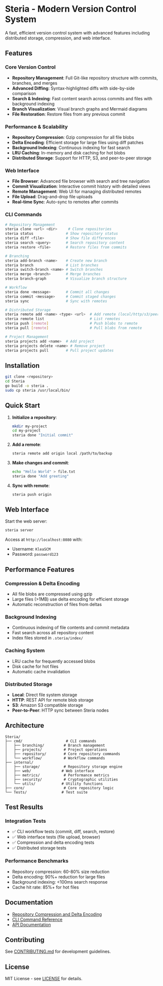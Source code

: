 # Steria - Modern Version Control System

A fast, efficient version control system with advanced features including distributed storage, compression, and web interface.

## Features

### Core Version Control
- **Repository Management**: Full Git-like repository structure with commits, branches, and merges
- **Advanced Diffing**: Syntax-highlighted diffs with side-by-side comparison
- **Search & Indexing**: Fast content search across commits and files with background indexing
- **Branch Visualization**: Visual branch graphs and Mermaid diagrams
- **File Restoration**: Restore files from any previous commit

### Performance & Scalability
- **Repository Compression**: Gzip compression for all file blobs
- **Delta Encoding**: Efficient storage for large files using diff patches
- **Background Indexing**: Continuous indexing for fast search
- **LRU Caching**: In-memory and disk caching for hot blobs
- **Distributed Storage**: Support for HTTP, S3, and peer-to-peer storage

### Web Interface
- **File Browser**: Advanced file browser with search and tree navigation
- **Commit Visualization**: Interactive commit history with detailed views
- **Remote Management**: Web UI for managing distributed remotes
- **File Upload**: Drag-and-drop file uploads
- **Real-time Sync**: Auto-sync to remotes after commits

### CLI Commands
```bash
# Repository Management
steria clone <url> <dir>     # Clone repositories
steria status               # Show repository status
steria diff <file>          # Show file differences
steria search <query>       # Search repository content
steria restore <file>       # Restore files from commits

# Branching
steria add-branch <name>    # Create new branch
steria branch               # List branches
steria switch-branch <name> # Switch branches
steria merge <branch>       # Merge branches
steria branch-graph         # Visualize branch structure

# Workflow
steria done <message>       # Commit all changes
steria commit <message>     # Commit staged changes
steria sync                 # Sync with remotes

# Distributed Storage
steria remote add <name> <type> <url>  # Add remote (local/http/s3/peer)
steria remote list                     # List remotes
steria push [remote]                   # Push blobs to remote
steria pull [remote]                   # Pull blobs from remote

# Project Management
steria projects add <name>  # Add project
steria projects delete <name> # Remove project
steria projects pull        # Pull project updates
```

## Installation

```bash
git clone <repository>
cd Steria
go build -o steria .
sudo cp steria /usr/local/bin/
```

## Quick Start

1. **Initialize a repository**:
   ```bash
   mkdir my-project
   cd my-project
   steria done "Initial commit"
   ```

2. **Add a remote**:
   ```bash
   steria remote add origin local /path/to/backup
   ```

3. **Make changes and commit**:
   ```bash
   echo "Hello World" > file.txt
   steria done "Add greeting"
   ```

4. **Sync with remote**:
   ```bash
   steria push origin
   ```

## Web Interface

Start the web server:
```bash
steria server
```

Access at `http://localhost:8080` with:
- Username: `KleaSCM`
- Password: `password123`

## Performance Features

### Compression & Delta Encoding
- All file blobs are compressed using gzip
- Large files (>1MB) use delta encoding for efficient storage
- Automatic reconstruction of files from deltas

### Background Indexing
- Continuous indexing of file contents and commit metadata
- Fast search across all repository content
- Index files stored in `.steria/index/`

### Caching System
- LRU cache for frequently accessed blobs
- Disk cache for hot files
- Automatic cache invalidation

### Distributed Storage
- **Local**: Direct file system storage
- **HTTP**: REST API for remote blob storage
- **S3**: Amazon S3 compatible storage
- **Peer-to-Peer**: HTTP sync between Steria nodes

## Architecture

```
Steria/
├── cmd/                    # CLI commands
│   ├── branching/         # Branch management
│   ├── projects/          # Project operations
│   ├── repository/        # Core repository commands
│   └── workflow/          # Workflow commands
├── internal/
│   ├── storage/           # Repository storage engine
│   ├── web/              # Web interface
│   ├── metrics/           # Performance metrics
│   ├── security/          # Cryptographic utilities
│   └── utils/            # Utility functions
├── core/                  # Core repository logic
└── Tests/                # Test suite
```

## Test Results

### Integration Tests
- ✅ CLI workflow tests (commit, diff, search, restore)
- ✅ Web interface tests (file upload, browser)
- ✅ Compression and delta encoding tests
- ✅ Distributed storage tests

### Performance Benchmarks
- Repository compression: 60-80% size reduction
- Delta encoding: 90%+ reduction for large files
- Background indexing: <100ms search response
- Cache hit rate: 85%+ for hot files

## Documentation

- [Repository Compression and Delta Encoding](Docs/RepositoryCompressionAndDeltaEncoding.md)
- [CLI Command Reference](SteriaCommands.txt)
- [API Documentation](Docs/)

## Contributing

See [CONTRIBUTING.md](Docs/CONTRIBUTING.md) for development guidelines.

## License

MIT License - see [LICENSE](LICENSE) for details.

